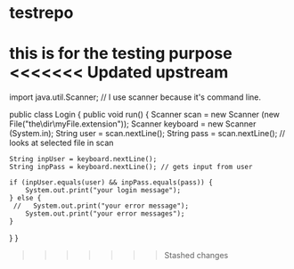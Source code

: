 # testrepo
this is for the testing purpose
<<<<<<< Updated upstream
=======

import java.util.Scanner; // I use scanner because it's command line.

public class Login {
public void run() {
    Scanner scan = new Scanner (new File("the\\dir\\myFile.extension"));
    Scanner keyboard = new Scanner (System.in);
    String user = scan.nextLine();
    String pass = scan.nextLine(); // looks at selected file in scan

    String inpUser = keyboard.nextLine();
    String inpPass = keyboard.nextLine(); // gets input from user

    if (inpUser.equals(user) && inpPass.equals(pass)) {
        System.out.print("your login message");
    } else {
     //   System.out.print("your error message");
	    System.out.print("your error messages");
    }
}
} 
>>>>>>> Stashed changes
